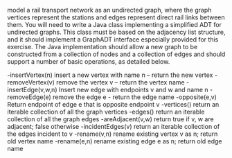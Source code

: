 model a rail transport network as an undirected graph, where the graph vertices represent 
the stations and edges represent direct rail links between them. You will need to write a 
Java class implementing a simplified ADT for undirected graphs. This class must be based
on the adjacency list structure, and it should implement a GraphADT interface especially 
provided for this exercise. The Java implementation should allow a new graph to be 
constructed from a collection of nodes and a collection of edges and should support
a number of basic operations, as detailed below.


-insertVertex(n) insert a new vertex with name n – return the new vertex
-removeVertex(v) remove the vertex v – return the vertex name
-insertEdge(v,w,n) Insert new edge with endpoints v and w and name n
-removeEdge(e) remove the edge e - return the edge name
-opposite(e,v) Return endpoint of edge e that is opposite endpoint v
-vertices() return an iterable collection of all the graph vertices
-edges() return an iterable collection of all the graph edges
-areAdjacent(v,w) return true if v, w are adjacent; false otherwise
-incidentEdges(v) return an iterable collection of the edges incident to v
-rename(v,n) rename existing vertex v as n; return old vertex name
-rename(e,n) rename existing edge e as n; return old edge name
